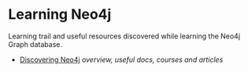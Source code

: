 # Learning Neo4j

Learning trail and useful resources discovered while learning the Neo4j Graph database.

* [Discovering Neo4j](Discovering-Neo4j.md) _overview, useful docs, courses and articles_
